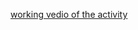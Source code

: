 [working vedio of the activity](https://drive.google.com/file/d/16NKETXZA10hwLr8gJDkQO4k-MrFdXM-X/view?usp=drivesdk)
